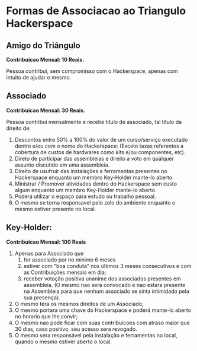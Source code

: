 Formas de Associacao ao Triangulo Hackerspace
===================================

## Amigo do Triângulo
**Contribuicao Mensal: 10 Reais.**

Pessoa contribui, sem compromisso com o Hackerspace, apenas com intuito de ajudar o mesmo.

## Associado 

**Contribuicao Mensal: 30 Reais.**

Pessoa contribui mensalmente e recebe titulo de associado, tal titulo da direito de: 

 1. Descontos entre 50% a 100% do valor de um curso/serviço executado dentro e/ou com o nome do Hackerspace: (Exceto taxas referentes a cobertura de custos de hardwares como kits e/ou componentes, etc).
 2. Direto de participar das assembleias e direito a voto em qualquer assunto discutido em uma assembleia.
 3. Direito de usufruir das instalações e ferramentas presentes no Hackerspace enquanto um membro Key-Holder mante-lo aberto.
 4. Ministrar / Promover atividades dentro do Hackerspace sem custo algum enquanto um membro Key-Holder mante-lo aberto.
 5. Poderá utilizar o espaço para estudo ou trabalho pessoal.
 6. O mesmo se torna responsavel pelo zelo do ambiente enquanto o mesmo estiver presente no local.

## Key-Holder: 
**Contribuicao Mensal: 100 Reais** 

 1. Apenas para Associado que
     1. for associado por no minimo 6 meses
     1. estiver com "boa conduta" nos últimos 3 meses consecutivos e com as Contribuições mensais em dia;
     1. receber votação positiva unanime dos associados presentes em assembleia. (O mesmo nao sera convocado e nao estara presente na Assembleia para que nenhum associado se sinta intimidado pela sua presença).
 2. O mesmo tera os mesmos direitos de um Associado;
 3. O mesmo portara uma chave do Hackerspace e poderá mante-lo aberto no horario que lhe convir;
 4. O mesmo nao pode ficar com suas contribuicoes com atraso maior que 30 dias, caso positivo, seu acesso sera revogado.
 4. O mesmo sera responsável pela instalação e ferramentas no local, quando o mesmo estiver aberto o local.
